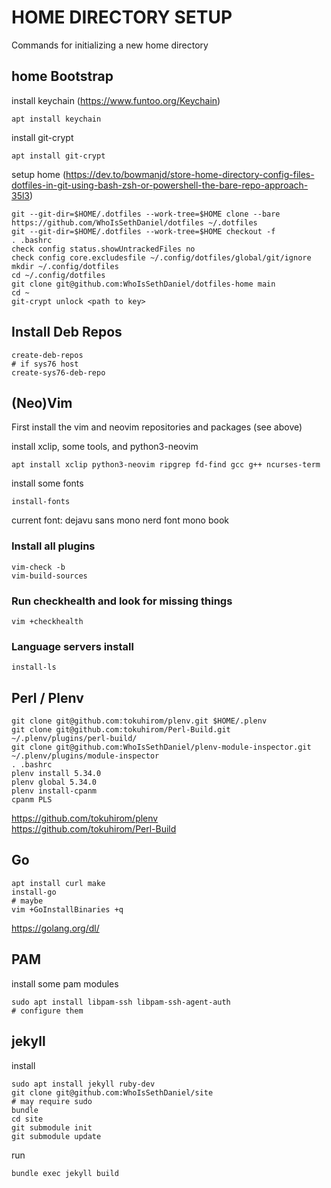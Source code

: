 # HOME DIRECTORY SETUP

Commands for initializing a new home directory

## home Bootstrap

install keychain (https://www.funtoo.org/Keychain)
```
apt install keychain
```

install git-crypt
```
apt install git-crypt
```

setup home (https://dev.to/bowmanjd/store-home-directory-config-files-dotfiles-in-git-using-bash-zsh-or-powershell-the-bare-repo-approach-35l3)
```
git --git-dir=$HOME/.dotfiles --work-tree=$HOME clone --bare https://github.com/WhoIsSethDaniel/dotfiles ~/.dotfiles
git --git-dir=$HOME/.dotfiles --work-tree=$HOME checkout -f
. .bashrc
check config status.showUntrackedFiles no
check config core.excludesfile ~/.config/dotfiles/global/git/ignore
mkdir ~/.config/dotfiles
cd ~/.config/dotfiles
git clone git@github.com:WhoIsSethDaniel/dotfiles-home main
cd ~
git-crypt unlock <path to key>
```

## Install Deb Repos

```
create-deb-repos
# if sys76 host
create-sys76-deb-repo
```

## (Neo)Vim

First install the vim and neovim repositories and packages (see above)

install xclip, some tools, and python3-neovim
```
apt install xclip python3-neovim ripgrep fd-find gcc g++ ncurses-term
```

install some fonts
```
install-fonts
```
current font: dejavu sans mono nerd font mono book

### Install all plugins
```
vim-check -b
vim-build-sources
```

### Run checkhealth and look for missing things
```
vim +checkhealth
```

### Language servers install

```
install-ls
```

## Perl / Plenv

```
git clone git@github.com:tokuhirom/plenv.git $HOME/.plenv
git clone git@github.com:tokuhirom/Perl-Build.git ~/.plenv/plugins/perl-build/
git clone git@github.com:WhoIsSethDaniel/plenv-module-inspector.git ~/.plenv/plugins/module-inspector
. .bashrc
plenv install 5.34.0
plenv global 5.34.0
plenv install-cpanm
cpanm PLS
```
https://github.com/tokuhirom/plenv <br>
https://github.com/tokuhirom/Perl-Build

## Go

```
apt install curl make
install-go
# maybe
vim +GoInstallBinaries +q  
```
https://golang.org/dl/

## PAM

install some pam modules 
```
sudo apt install libpam-ssh libpam-ssh-agent-auth
# configure them
```

## jekyll

install
```
sudo apt install jekyll ruby-dev
git clone git@github.com:WhoIsSethDaniel/site
# may require sudo
bundle
cd site
git submodule init
git submodule update
```

run
```
bundle exec jekyll build
```
